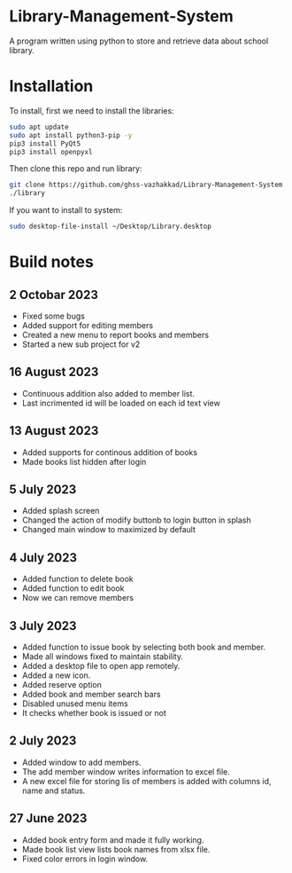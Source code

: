 # Library-Management-System
A program written using python to store and retrieve data about school library.

# Installation
To install, first we need to install the libraries:
```sh
sudo apt update
sudo apt install python3-pip -y
pip3 install PyQt5
pip3 install openpyxl
```
Then clone this repo and run library:

```sh 
git clone https://github.com/ghss-vazhakkad/Library-Management-System
./library
```

If you want to install to system:
```sh
sudo desktop-file-install ~/Desktop/Library.desktop
```

# Build notes
## 2 Octobar 2023
* Fixed some bugs
* Added support for editing members
* Created a new menu to report books and members
* Started a new sub project for v2

## 16 August 2023
* Continuous addition also added to member list.
* Last incrimented id will be loaded on each id text view

## 13 August 2023
* Added supports for continous addition of books
* Made books list hidden after login

## 5 July 2023
* Added splash screen
* Changed the action of modify buttonb to login button in splash
* Changed main window to maximized by default

## 4 July 2023
* Added function to delete book
* Added function to edit book
* Now we can remove members
## 3 July 2023
* Added function to issue book by selecting both book and member.
* Made all windows fixed to maintain stability.
* Added a desktop file to open app remotely.
* Added a new icon.
* Added reserve option
* Added book and member search bars
* Disabled unused menu items
* It checks whether book is issued or not
## 2 July 2023
* Added window to add members.
* The add member window writes information to excel file.
* A new excel file for storing lis of members is added with columns id, name and status.
## 27 June 2023
* Added book entry form and made it fully working.
* Made book list view lists book names from xlsx file.
* Fixed color errors in login window.